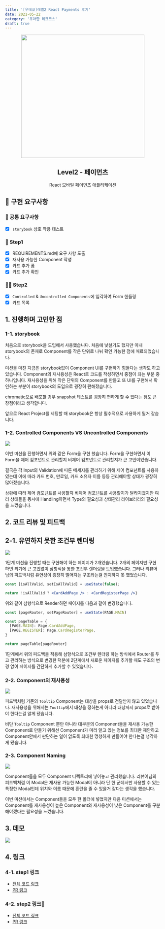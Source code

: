 ```yaml
---
title: '[우테코]레벨2 React Payments 후기'
date: 2021-05-22
category: '우아한 테크코스'
draft: true
---
```


<p align="middle" >
  <img src="https://techcourse-storage.s3.ap-northeast-2.amazonaws.com/0fefce79602043a9b3281ee1dd8f4be6" width="400">
</p>
<h2 align="middle">Level2 - 페이먼츠</h2>
<p align="middle">React 모바일 페이먼츠 애플리케이션</p>
</p>

## 📝 구현 요구사항

### 📖 공통 요구사항

- [x] `storybook` 상호 작용 테스트

### 🚀 Step1

- [x] REQUIREMENTS.md에 요구 사항 도출
- [x] 재사용 가능한 Component 작성
- [x] 카드 추가 폼
- [x] 카드 추가 확인

### 🚀🚀 Step2

- [x] `Controlled` & `Uncontrolled Components`에 입각하여 Form 핸들링
- [x] 카드 목록

## 1. 진행하며 고민한 점

### 1-1. storybook

처음으로 storybook을 도입해서 사용했습니다. 처음에 낯설기도 했지만 이내 storybook의 존재로 Component를 작은 단위로 나눠 확인 가능한 점에 매료되었습니다.

미션을 마친 지금은 storybook없이 Component UI를 구현하기 힘들다는 생각도 하고 있습니다. Component의 재사용성은 React로 코드를 작성하면서 중점이 되는 부분 중 하나입니다. 재사용성을 위해 작은 단위의 Component를 만들고 또 UI를 구현해서 확인하는 부분이 storybook의 도입으로 굉장히 편해졌습니다.

chromatic으로 배포할 경우 snapshot 테스트를 굉장히 편하게 할 수 있다는 점도 큰 장점이라고 생각합니다.

앞으로 React Project를 세팅할 때 storybook은 항상 필수적으로 사용하게 될거 같습니다.

### 1-2. Controlled Components VS Uncontrolled Components

![](./images/payments/form.png)

이번 미션을 진행하면서 위와 같은 Form을 구현 했습니다. Form을 구현하면서 이 Form을 제어 컴포넌트로 관리할지 비제어 컴포넌트로 관리할지가 큰 고민이었습니다.

결국은 각 Input의 Validation에 따른 메세지를 관리하기 위해 제어 컴포넌트를 사용하였는데 이에 따라 카드 번호, 만료일, 카드 소유자 이름 등등 관리해야할 상태가 굉장히 많아졌습니다.

상황에 따라 제어 컴포넌트를 사용할지 비제어 컴포넌트를 사용할지가 달라지겠지만 여러 상태들을 동시에 Handling하면서 Type의 필요성과 상태관리 라이브러리의 필요성을 느꼈습니다.

## 2. 코드 리뷰 및 피드백

## 2-1. 유연하지 못한 조건부 렌더링

![](./images/payments/flexible.png)

1단계 미션을 진행할 때는 구현해야 하는 페이지가 2개였습니다. 2개의 페이지만 구현하면 되기에 큰 고민없이 삼항식을 통한 조건부 렌더링을 도입했습니다. 그러나 리뷰어님의 피드백처럼 유연성이 굉장히 떨어지는 구조라는걸 인지하지 못 했었습니다.

```jsx
const [isAllValid, setIsAllValid] = useState(false);

return !isAllValid ? <CardAddPage /> : <CardRegisterPage />}
```

위와 같이 삼항식으로 Render하던 페이지를 다음과 같이 변경했습니다.

```jsx
const [pageRouter, setPageRouter] = useState(PAGE.MAIN)

const pageTable = {
  [PAGE.MAIN]: Page.CardAddPage,
  [PAGE.REGISTER]: Page.CardRegisterPage,
}

return pageTable[pageRouter]
```

1단계에서 위의 피드백을 적용해 삼항식으로 조건부 렌더링 하는 방식에서 Router를 두고 관리하는 방식으로 변경한 덕분에 2단계에서 새로운 페이지를 추가할 때도 구조의 변경 없이 페이지를 간단하게 추가할 수 있었습니다.

### 2-2. Component의 재사용성

![](./images/payments/fool.png)

피드백처럼 기존의 `Tooltip` Component는 대상을 props로 전달받지 않고 있었습니다. 재사용성을 위해서는 `Tooltip`에서 대상을 정하는게 아니라 대상까지 props로 받아야 한다는걸 알게 됐습니다.

비단 `Tooltip` Component 뿐만 아니라 대부분의 Component들을 재사용 가능한 Component로 만들기 위해선 Component가 미리 알고 있는 정보를 최대한 제안하고 Component안에서 판단하는 일이 없도록 최대한 멍청하게 만들어야 한다는걸 생각하게 됐습니다.

### 2-3. Component Naming

![](./images/payments/naming.png)

Component들을 모두 Component 디렉토리에 넣어놓고 관리했습니다. 리뷰어님의 피드백처럼 이 Modal은 재사용 가능한 Modal이 아니라 단 한 군데서만 사용할 수 있는 특정한 Modal인데 위치와 이름 때문에 혼란을 줄 수 있을거 같다는 생각을 했습니다.

이번 미션에서는 Component들을 모두 한 폴더에 넣었지만 다음 미션에서는 Component를 재사용성이 높은 Component와 재사용성이 낮은 Component를 구분해야겠다는 필요성을 느꼈습니다.

## 3. 데모

![](./images/payments/demo.gif)

## 4. 링크

### 4-1. step1 링크

- [전체 코드 링크](https://github.com/yujo11/react-payments/tree/step1)
- [PR 링크](https://github.com/woowacourse/react-payments/pull/13)

### 4-2. step2 링크

- [전체 코드 링크](https://github.com/yujo11/react-payments/tree/step2)
- [PR 링크](https://github.com/woowacourse/react-payments/pull/48)
